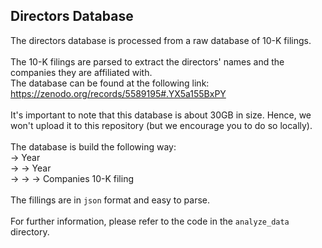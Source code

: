## Directors Database

The directors database is processed from a raw database of 10-K filings. <br>
<br>
The 10-K filings are parsed to extract the directors' names and the companies they are affiliated with.
<br>
The database can be found at the following link: https://zenodo.org/records/5589195#.YX5a155BxPY
<br>
<br>
It's important to note that this database is about 30GB in size. Hence, we won't upload it to this repository 
(but we encourage you to do so locally).
<br>
<br>
The database is build the following way:
<br>
-> Year
<br>
-> -> Year
<br>
-> -> -> Companies 10-K filing
<br>
<Br>
The fillings are in ```json``` format and easy to parse.
<Br>
<Br>
For further information, please refer to the code in the ```analyze_data``` directory.